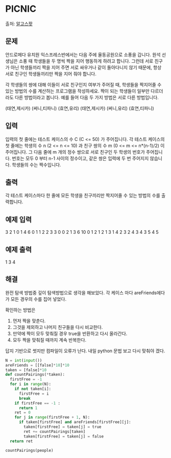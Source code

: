# PICNIC
출처: [알고스팟](https://algospot.com/judge/problem/read/PICNIC)

## 문제

안드로메다 유치원 익스프레스반에서는 다음 주에 율동공원으로 소풍을 갑니다. 원석 선생님은 소풍 때 학생들을 두 명씩 짝을 지어 행동하게 하려고 합니다. 그런데 서로 친구가 아닌 학생들끼리 짝을 지어 주면 서로 싸우거나 같이 돌아다니지 않기 때문에, 항상 서로 친구인 학생들끼리만 짝을 지어 줘야 합니다.

각 학생들의 쌍에 대해 이들이 서로 친구인지 여부가 주어질 때, 학생들을 짝지어줄 수 있는 방법의 수를 계산하는 프로그램을 작성하세요. 짝이 되는 학생들이 일부만 다르더라도 다른 방법이라고 봅니다. 예를 들어 다음 두 가지 방법은 서로 다른 방법입니다.

(태연,제시카) (써니,티파니) (효연,유리)
(태연,제시카) (써니,유리) (효연,티파니)

## 입력
입력의 첫 줄에는 테스트 케이스의 수 C (C <= 50) 가 주어집니다. 각 테스트 케이스의 첫 줄에는 학생의 수 n (2 <= n <= 10) 과 친구 쌍의 수 m (0 <= m <= n*(n-1)/2) 이 주어집니다. 그 다음 줄에 m 개의 정수 쌍으로 서로 친구인 두 학생의 번호가 주어집니다. 번호는 모두 0 부터 n-1 사이의 정수이고, 같은 쌍은 입력에 두 번 주어지지 않습니다. 학생들의 수는 짝수입니다.

## 출력
각 테스트 케이스마다 한 줄에 모든 학생을 친구끼리만 짝지어줄 수 있는 방법의 수를 출력합니다.

## 예제 입력
3
2 1
0 1
4 6
0 1 1 2 2 3 3 0 0 2 1 3
6 10
0 1 2 1 2 1 3 1 4 2 3 2 4 3 4 3 5 4 5

## 예제 출력
1
3
4

## 해결
완전 탐색 방법중 깊이 탐색방법으로 생각을 해보았다.
각 케이스 마다 areFriends에다가 모든 경우의 수를 집어 넣었다.

확인하는 방법은 
1. 먼저 짝을 맞춘다.
1. 그것을 제외하고 나머지 친구들을 다시 비교한다.
1. 만약에 짝이 모두 맞춰질 경우 true을 반환하고 다시 올라간다.
1. 모두 짝을 맞춰질 때까지 계속 반복한다.

답지 기반으로 썻지만 컴파일이 오류가 난다. 
내일 python 문법 보고 다시 맞춰야 겠다.
```python
N = int(input())
areFriends = [[false]*10]*10
taken = [false]*10
def countPairings(*taken):
  firstFree = -1
  for i in range(N):
	if not taken[i]:
	  firstFree = i
	  break
	if firstFree == -1 :
	  return 1
	ret = 0
	for j in range(firstFree + 1, N):
	  if taken[firstFree] and areFriends[firstFree][j]:
		taken[firstFree] = taken[j] = true
		ret += countPairings[taken]
		taken[firstFree] = taken[j] = false
  return ret

countPairings(people)
```
